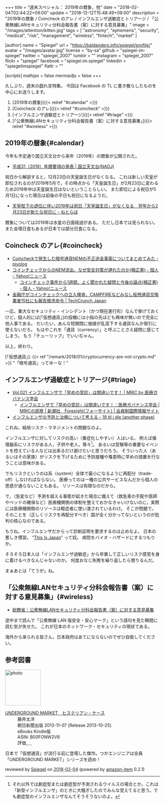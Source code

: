 +++
title = "週末スペシャル： 2019年の暦象，他"
date = "2018-02-04T02:44:22+09:00"
update = "2018-12-12T15:48:49+09:00"
description = "2019年の暦象 / Coincheck のアレ / インフルエンザ過敏症とトリアージ / 「公衆無線LANセキュリティ分科会報告書（案）に対する意見募集」"
image = "/images/attention/kitten.jpg"
tags        = [ "astronomy", "ephemeris", "security", "medical", "risk", "management", "wireless", "fintech", "market" ]

[author]
  name      = "Spiegel"
  url       = "https://baldanders.info/spiegel/profile/"
  avatar    = "/images/avatar.jpg"
  license   = "by-sa"
  github    = "spiegel-im-spiegel"
  twitter   = "spiegel_2007"
  tumblr    = ""
  instagram = "spiegel_2007"
  flickr    = "spiegel"
  facebook  = "spiegel.im.spiegel"
  linkedin  = "spiegelimspiegel"
  flattr    = ""

[scripts]
  mathjax = false
  mermaidjs = false
+++

久しぶり，週末の戯れ言特集。
今回は Facebook の TL に書き散らしたものを中心にお送りします。

1. [2019年の暦象]({{< relref "#calendar" >}})
1. [Coincheck のアレ]({{< relref "#coincheck" >}})
1. [インフルエンザ過敏症とトリアージ]({{< relref "#triage" >}})
1. [「公衆無線LANセキュリティ分科会報告書（案）に対する意見募集」]({{< relref "#wireless" >}})

## 2019年の暦象{#calendar}

今年も予定通り国立天文台から来年（2019年）の暦象が公開された。

- [平成31（2019）年暦要項の発表 | 国立天文台(NAOJ)](https://www.nao.ac.jp/news/topics/2018/20180201-rekiyoko.html)

祝日から解説すると，12月23日の天皇誕生日がなくなる。
これは新しい天皇が即位されるのが2019年5月で，その時点から「天皇誕生日」が2月23日に変わるため2019年中は天皇誕生日はないということらしい。
また即位による祝日が5月1日になった場合は前後の平日も祝日になるようだ。

- [天皇陛下の退位に伴い2019年は祝日「天皇誕生日」がなくなる　翌年から2月23日が新たな祝日に - ねとらぼ](http://nlab.itmedia.co.jp/nl/articles/1802/02/news108.html)

暦象については2019年は水星の日面経過がある。
ただし日本では見られない。
また金環日食もあるが日本では部分日食になる。

## Coincheck のアレ{#coincheck}

- [Coincheckで発生した暗号通貨NEMの不正送金事案についてまとめてみた - piyolog](http://d.hatena.ne.jp/Kango/20180126/1517012654)
- [コインチェックからのNEM流出、なぜ安全対策が遅れたのか(楠正憲) - 個人 - Yahoo!ニュース](https://news.yahoo.co.jp/byline/kusunokimasanori/20180128-00080965/)
    - [コインチェック事件から1週間、よく聞かれた疑問と今後の論点(楠正憲) - 個人 - Yahoo!ニュース](https://news.yahoo.co.jp/byline/kusunokimasanori/20180204-00081229/)
- [金融庁がコインチェックへの立入検査、CAMPFIREなどみなし仮想通貨交換業者15社にも報告徴求命令  |  TechCrunch Japan](http://jp.techcrunch.com/2018/02/02/fsa-coincheck/)

一応，重大なセキュリティ・インシデント（かつ現在進行形）なんで挙げておくけど，個人的には[「仮想通貨」]の投機には小指の先ほども興味が無いので完全に他人事である。
だいたい，あんな短期間に価値が乱高下する通貨なんか取引に使えないだろ。
もはやこれを「通貨（currency）」と呼ぶことさえ疑問に感じてしまう。
もう「チューリップ」でいいぢゃん。

以上，終わり。

[「仮想通貨」]: {{< ref "/remark/2018/01/cryptocurrency-are-not-crypto.md" >}} "「暗号通貨」ってゆーな！"

## インフルエンザ過敏症とトリアージ{#triage}

- [Vol.021 インフルエンザで「早めの受診」は間違いです！  |  MRIC by 医療ガバナンス学会](http://medg.jp/mt/?p=8111)
    - [インフルエンザで「早めの受診」は間違いです！：医療ガバナンス学会 | MRICの部屋 | 新潮社　Foresight(フォーサイト) | 会員制国際情報サイト](http://www.fsight.jp/articles/-/43278)
- [インフルエンザの予防と治療について考える - 18 til i die (another phase)](http://k3c.hatenablog.com/entry/2018/02/01/230354)

これね、結局リスク・マネジメントの問題なのよ。

インフルエンザに対してリスクの高い（重症化しやすい）人はいる。
例えば循環器系にリスクがある人，子供や老人，等々[^inf1]。
あるいは受験等の重要なイベントを控えている人などは出来るだけ避けたいと思うだろう。
そういった人（あるいはその家族）がリスクを下げるために予防接種や罹患時に早めの措置を行なうことは意味がある。

[^inf1]: それ以外では劇症型または劇症型が予測されるウイルスの場合とか。これは「新型インフルエンザ」のときに大騒ぎしたのでみんな覚えてると思う。でも劇症型のインフルエンザなんてそうそうないのよ。

でもリスクというのは系（system）全体で最小になるように再配分（trade-off）しなければならない。
医療ってのは一種の公共サービスなんだから個人の思惑が通らないこともある。
リソースは有限なのだから。

で，（急変など）予測を超える事態が起きた場合に備えて（救急車の手配や医師やベッドの確保など）医療機関側の体制を整えておかなきゃいけないのに，実際には医療機関側のリソースは軽症者に使い潰されているわけ。
そこが問題で，そのことを（正しくリスクを再配分すべき）国が全く分かってないというのが批判の核心なのである。

もうね，インフルエンザだからって診断証明を要求するのは止めなよ。
日本の悪しき慣習。
“[This Is Japan](https://www.amazon.co.jp/exec/obidos/ASIN/B01LYTKUPM/baldandersinf-22/ "Amazon.co.jp： THIS IS JAPAN 英国保育士が見た日本 eBook: ブレイディみかこ: Kindleストア")” って奴。
病院をバイオ・ハザードにするつもりか。

そろそろ日本人は「インフルエンザ過敏症」から卒業して正しいリスク感覚を身に着けるべきなんじゃないのか。
何度おなじ失敗を繰り返したら懲りるんだ。

まぁあとは「てうが」ね。

## 「公衆無線LANセキュリティ分科会報告書（案）に対する意見募集」{#wireless}

- [総務省｜公衆無線LANセキュリティ分科会報告書（案）に対する意見募集](http://www.soumu.go.jp/menu_news/s-news/01ryutsu03_02000137.html)

途中まで読んで「公衆無線 LAN 版安全・安心マーク」という語句を見た瞬間に読む気が失せた。
これが日本のネットワーク・セキュリティの現状である。

海外から来られる皆さん，日本政府はあてにならないのでぜひ自衛してください。

## 参考図書

<div class="hreview">
  <div class="photo"><a class="item url" href="https://www.amazon.co.jp/UNDERGROUND-MARKET-%E3%83%92%E3%82%B9%E3%83%86%E3%83%AA%E3%82%A2%E3%83%B3%E3%83%BB%E3%82%B1%E3%83%BC%E3%82%B9-%E8%97%A4%E4%BA%95%E5%A4%AA%E6%B4%8B-ebook/dp/B00FONW2V8?SubscriptionId=AKIAJYVUJ3DMTLAECTHA&tag=baldandersinf-22&linkCode=xm2&camp=2025&creative=165953&creativeASIN=B00FONW2V8"><img src="https://images-fe.ssl-images-amazon.com/images/I/51AT2LqRIsL._SL160_.jpg" width="116" alt="photo"></a></div>
  <dl class="fn">
    <dt><a href="https://www.amazon.co.jp/UNDERGROUND-MARKET-%E3%83%92%E3%82%B9%E3%83%86%E3%83%AA%E3%82%A2%E3%83%B3%E3%83%BB%E3%82%B1%E3%83%BC%E3%82%B9-%E8%97%A4%E4%BA%95%E5%A4%AA%E6%B4%8B-ebook/dp/B00FONW2V8?SubscriptionId=AKIAJYVUJ3DMTLAECTHA&tag=baldandersinf-22&linkCode=xm2&camp=2025&creative=165953&creativeASIN=B00FONW2V8">UNDERGROUND MARKET　ヒステリアン・ケース</a></dt>
	<dd>藤井太洋</dd>
    <dd>朝日新聞出版 2013-11-07 (Release 2013-10-25)</dd>
    <dd>eBooks Kindle版</dd>
    <dd>ASIN: B00FONW2V8</dd>
    <dd>評価<abbr class="rating fa-sm" title="5">&nbsp;<i class="fas fa-star"></i>&nbsp;<i class="fas fa-star"></i>&nbsp;<i class="fas fa-star"></i>&nbsp;<i class="fas fa-star"></i>&nbsp;<i class="fas fa-star"></i></abbr></dd>
  </dl>
  <p class="description">日本で「仮想通貨」が流行る前に登場した傑作。つかエンジニアは全員「UNDERGROUND MARKET」シリーズを読め！</p>
  <p class="powered-by" >reviewed by <a href='#maker' class='reviewer'>Spiegel</a> on <abbr class="dtreviewed" title="2018-02-04">2018-02-04</abbr> (powered by <a href="https://github.com/spiegel-im-spiegel/amazon-item" >amazon-item</a> 0.2.1)</p>
</div>
